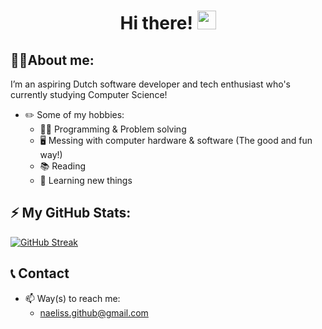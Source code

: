 <h1>
  <div align = "center">
    Hi there! <img src="https://media.giphy.com/media/hvRJCLFzcasrR4ia7z/giphy.gif" width="30px"/>
  </div>
</h1>

## 🙋‍♂️About me:
I’m an aspiring Dutch software developer and tech enthusiast who's currently studying Computer Science!
- ✏️ Some of my hobbies:
  - 👨‍💻 Programming & Problem solving
  - 🖥️ Messing with computer hardware & software (The good and fun way!)
  - 📚 Reading
  - 📑 Learning new things
## ⚡ My GitHub Stats:
[![GitHub Streak](http://github-readme-streak-stats.herokuapp.com?user=naeliss&theme=transparent&hide_border=true)](https://git.io/streak-stats) <br>

## 📞 Contact
- 📫 Way(s) to reach me:
  - naeliss.github@gmail.com
